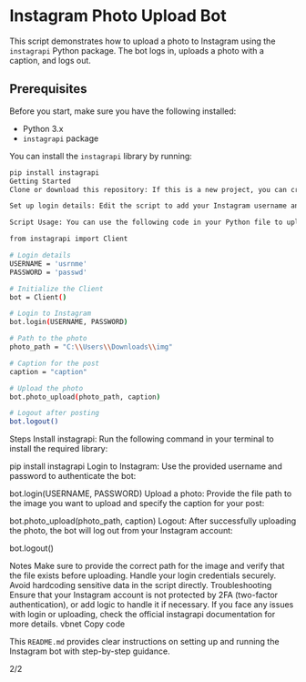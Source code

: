 # Instagram Photo Upload Bot

This script demonstrates how to upload a photo to Instagram using the `instagrapi` Python package. The bot logs in, uploads a photo with a caption, and logs out.

## Prerequisites

Before you start, make sure you have the following installed:

- Python 3.x
- `instagrapi` package

You can install the `instagrapi` library by running:

```bash
pip install instagrapi
Getting Started
Clone or download this repository: If this is a new project, you can create a new directory and download the script to your local machine.

Set up login details: Edit the script to add your Instagram username and password.

Script Usage: You can use the following code in your Python file to upload a photo to Instagram.

from instagrapi import Client

# Login details
USERNAME = 'usrnme'
PASSWORD = 'passwd'

# Initialize the Client
bot = Client()

# Login to Instagram
bot.login(USERNAME, PASSWORD)

# Path to the photo
photo_path = "C:\\Users\\Downloads\\img"

# Caption for the post
caption = "caption"

# Upload the photo
bot.photo_upload(photo_path, caption)

# Logout after posting
bot.logout()
```
Steps
Install instagrapi: Run the following command in your terminal to install the required library:


pip install instagrapi
Login to Instagram: Use the provided username and password to authenticate the bot:


bot.login(USERNAME, PASSWORD)
Upload a photo: Provide the file path to the image you want to upload and specify the caption for your post:


bot.photo_upload(photo_path, caption)
Logout: After successfully uploading the photo, the bot will log out from your Instagram account:


bot.logout()


Notes
Make sure to provide the correct path for the image and verify that the file exists before uploading.
Handle your login credentials securely. Avoid hardcoding sensitive data in the script directly.
Troubleshooting
Ensure that your Instagram account is not protected by 2FA (two-factor authentication), or add logic to handle it if necessary.
If you face any issues with login or uploading, check the official instagrapi documentation for more details.
vbnet
Copy code

This `README.md` provides clear instructions on setting up and running the Instagram bot with step-by-step guidance.

2/2






